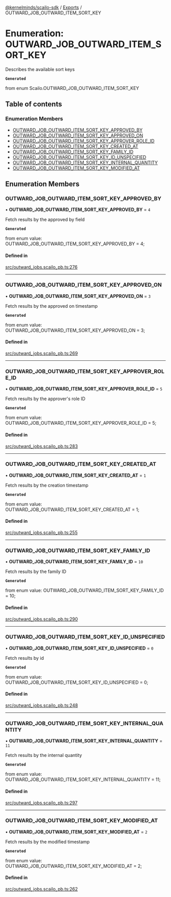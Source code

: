 [@kernelminds/scailo-sdk](../README.md) / [Exports](../modules.md) / OUTWARD\_JOB\_OUTWARD\_ITEM\_SORT\_KEY

# Enumeration: OUTWARD\_JOB\_OUTWARD\_ITEM\_SORT\_KEY

Describes the available sort keys

**`Generated`**

from enum Scailo.OUTWARD_JOB_OUTWARD_ITEM_SORT_KEY

## Table of contents

### Enumeration Members

- [OUTWARD\_JOB\_OUTWARD\_ITEM\_SORT\_KEY\_APPROVED\_BY](OUTWARD_JOB_OUTWARD_ITEM_SORT_KEY.md#outward_job_outward_item_sort_key_approved_by)
- [OUTWARD\_JOB\_OUTWARD\_ITEM\_SORT\_KEY\_APPROVED\_ON](OUTWARD_JOB_OUTWARD_ITEM_SORT_KEY.md#outward_job_outward_item_sort_key_approved_on)
- [OUTWARD\_JOB\_OUTWARD\_ITEM\_SORT\_KEY\_APPROVER\_ROLE\_ID](OUTWARD_JOB_OUTWARD_ITEM_SORT_KEY.md#outward_job_outward_item_sort_key_approver_role_id)
- [OUTWARD\_JOB\_OUTWARD\_ITEM\_SORT\_KEY\_CREATED\_AT](OUTWARD_JOB_OUTWARD_ITEM_SORT_KEY.md#outward_job_outward_item_sort_key_created_at)
- [OUTWARD\_JOB\_OUTWARD\_ITEM\_SORT\_KEY\_FAMILY\_ID](OUTWARD_JOB_OUTWARD_ITEM_SORT_KEY.md#outward_job_outward_item_sort_key_family_id)
- [OUTWARD\_JOB\_OUTWARD\_ITEM\_SORT\_KEY\_ID\_UNSPECIFIED](OUTWARD_JOB_OUTWARD_ITEM_SORT_KEY.md#outward_job_outward_item_sort_key_id_unspecified)
- [OUTWARD\_JOB\_OUTWARD\_ITEM\_SORT\_KEY\_INTERNAL\_QUANTITY](OUTWARD_JOB_OUTWARD_ITEM_SORT_KEY.md#outward_job_outward_item_sort_key_internal_quantity)
- [OUTWARD\_JOB\_OUTWARD\_ITEM\_SORT\_KEY\_MODIFIED\_AT](OUTWARD_JOB_OUTWARD_ITEM_SORT_KEY.md#outward_job_outward_item_sort_key_modified_at)

## Enumeration Members

### OUTWARD\_JOB\_OUTWARD\_ITEM\_SORT\_KEY\_APPROVED\_BY

• **OUTWARD\_JOB\_OUTWARD\_ITEM\_SORT\_KEY\_APPROVED\_BY** = ``4``

Fetch results by the approved by field

**`Generated`**

from enum value: OUTWARD_JOB_OUTWARD_ITEM_SORT_KEY_APPROVED_BY = 4;

#### Defined in

[src/outward_jobs.scailo_pb.ts:276](https://github.com/scailo/ts-sdk/blob/c10a36b57201dfa5903d4b53efa1e62aa6208936/src/outward_jobs.scailo_pb.ts#L276)

___

### OUTWARD\_JOB\_OUTWARD\_ITEM\_SORT\_KEY\_APPROVED\_ON

• **OUTWARD\_JOB\_OUTWARD\_ITEM\_SORT\_KEY\_APPROVED\_ON** = ``3``

Fetch results by the approved on timestamp

**`Generated`**

from enum value: OUTWARD_JOB_OUTWARD_ITEM_SORT_KEY_APPROVED_ON = 3;

#### Defined in

[src/outward_jobs.scailo_pb.ts:269](https://github.com/scailo/ts-sdk/blob/c10a36b57201dfa5903d4b53efa1e62aa6208936/src/outward_jobs.scailo_pb.ts#L269)

___

### OUTWARD\_JOB\_OUTWARD\_ITEM\_SORT\_KEY\_APPROVER\_ROLE\_ID

• **OUTWARD\_JOB\_OUTWARD\_ITEM\_SORT\_KEY\_APPROVER\_ROLE\_ID** = ``5``

Fetch results by the approver's role ID

**`Generated`**

from enum value: OUTWARD_JOB_OUTWARD_ITEM_SORT_KEY_APPROVER_ROLE_ID = 5;

#### Defined in

[src/outward_jobs.scailo_pb.ts:283](https://github.com/scailo/ts-sdk/blob/c10a36b57201dfa5903d4b53efa1e62aa6208936/src/outward_jobs.scailo_pb.ts#L283)

___

### OUTWARD\_JOB\_OUTWARD\_ITEM\_SORT\_KEY\_CREATED\_AT

• **OUTWARD\_JOB\_OUTWARD\_ITEM\_SORT\_KEY\_CREATED\_AT** = ``1``

Fetch results by the creation timestamp

**`Generated`**

from enum value: OUTWARD_JOB_OUTWARD_ITEM_SORT_KEY_CREATED_AT = 1;

#### Defined in

[src/outward_jobs.scailo_pb.ts:255](https://github.com/scailo/ts-sdk/blob/c10a36b57201dfa5903d4b53efa1e62aa6208936/src/outward_jobs.scailo_pb.ts#L255)

___

### OUTWARD\_JOB\_OUTWARD\_ITEM\_SORT\_KEY\_FAMILY\_ID

• **OUTWARD\_JOB\_OUTWARD\_ITEM\_SORT\_KEY\_FAMILY\_ID** = ``10``

Fetch results by the family ID

**`Generated`**

from enum value: OUTWARD_JOB_OUTWARD_ITEM_SORT_KEY_FAMILY_ID = 10;

#### Defined in

[src/outward_jobs.scailo_pb.ts:290](https://github.com/scailo/ts-sdk/blob/c10a36b57201dfa5903d4b53efa1e62aa6208936/src/outward_jobs.scailo_pb.ts#L290)

___

### OUTWARD\_JOB\_OUTWARD\_ITEM\_SORT\_KEY\_ID\_UNSPECIFIED

• **OUTWARD\_JOB\_OUTWARD\_ITEM\_SORT\_KEY\_ID\_UNSPECIFIED** = ``0``

Fetch results by id

**`Generated`**

from enum value: OUTWARD_JOB_OUTWARD_ITEM_SORT_KEY_ID_UNSPECIFIED = 0;

#### Defined in

[src/outward_jobs.scailo_pb.ts:248](https://github.com/scailo/ts-sdk/blob/c10a36b57201dfa5903d4b53efa1e62aa6208936/src/outward_jobs.scailo_pb.ts#L248)

___

### OUTWARD\_JOB\_OUTWARD\_ITEM\_SORT\_KEY\_INTERNAL\_QUANTITY

• **OUTWARD\_JOB\_OUTWARD\_ITEM\_SORT\_KEY\_INTERNAL\_QUANTITY** = ``11``

Fetch results by the internal quantity

**`Generated`**

from enum value: OUTWARD_JOB_OUTWARD_ITEM_SORT_KEY_INTERNAL_QUANTITY = 11;

#### Defined in

[src/outward_jobs.scailo_pb.ts:297](https://github.com/scailo/ts-sdk/blob/c10a36b57201dfa5903d4b53efa1e62aa6208936/src/outward_jobs.scailo_pb.ts#L297)

___

### OUTWARD\_JOB\_OUTWARD\_ITEM\_SORT\_KEY\_MODIFIED\_AT

• **OUTWARD\_JOB\_OUTWARD\_ITEM\_SORT\_KEY\_MODIFIED\_AT** = ``2``

Fetch results by the modified timestamp

**`Generated`**

from enum value: OUTWARD_JOB_OUTWARD_ITEM_SORT_KEY_MODIFIED_AT = 2;

#### Defined in

[src/outward_jobs.scailo_pb.ts:262](https://github.com/scailo/ts-sdk/blob/c10a36b57201dfa5903d4b53efa1e62aa6208936/src/outward_jobs.scailo_pb.ts#L262)
